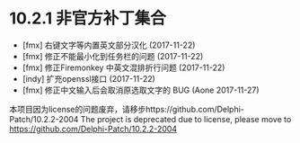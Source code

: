 # 10.2.1 非官方补丁集合
  - [fmx] 右键文字等内置英文部分汉化 (2017-11-22)
  - [fmx] 修正不能最小化到任务栏的问题 (2017-11-22)
  - [fmx] 修正Firemonkey 中英文混排折行问题 (2017-11-22)
  - [indy] 扩充openssl接口 (2017-11-22)
  - [fmx] 修正中文输入后会取消原选取文字的 BUG (Aone 2017-11-27)


本项目因为license的问题废弃，请移步https://github.com/Delphi-Patch/10.2.2-2004
The project is deprecated due to license, please move to https://github.com/Delphi-Patch/10.2.2-2004
